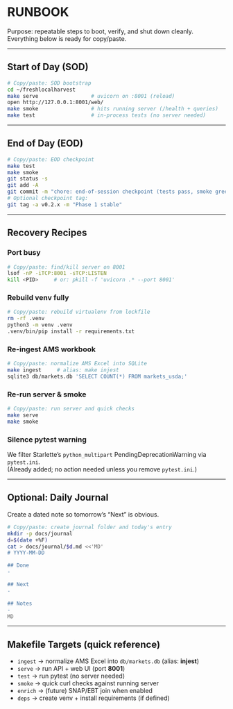 # RUNBOOK

Purpose: repeatable steps to boot, verify, and shut down cleanly.  
Everything below is ready for copy/paste.

---

## Start of Day (SOD)

~~~bash
# Copy/paste: SOD bootstrap
cd ~/freshlocalharvest
make serve                 # uvicorn on :8001 (reload)
open http://127.0.0.1:8001/web/
make smoke                 # hits running server (/health + queries)
make test                  # in-process tests (no server needed)
~~~

---

## End of Day (EOD)

~~~bash
# Copy/paste: EOD checkpoint
make test
make smoke
git status -s
git add -A
git commit -m "chore: end-of-session checkpoint (tests pass, smoke green)"
# Optional checkpoint tag:
git tag -a v0.2.x -m "Phase 1 stable"
~~~

---

## Recovery Recipes

### Port busy

~~~bash
# Copy/paste: find/kill server on 8001
lsof -nP -iTCP:8001 -sTCP:LISTEN
kill <PID>     # or: pkill -f 'uvicorn .* --port 8001'
~~~

### Rebuild venv fully

~~~bash
# Copy/paste: rebuild virtualenv from lockfile
rm -rf .venv
python3 -m venv .venv
.venv/bin/pip install -r requirements.txt
~~~

### Re-ingest AMS workbook

~~~bash
# Copy/paste: normalize AMS Excel into SQLite
make ingest     # alias: make injest
sqlite3 db/markets.db 'SELECT COUNT(*) FROM markets_usda;'
~~~

### Re-run server & smoke

~~~bash
# Copy/paste: run server and quick checks
make serve
make smoke
~~~

### Silence pytest warning

We filter Starlette’s `python_multipart` PendingDeprecationWarning via `pytest.ini`.  
(Already added; no action needed unless you remove `pytest.ini`.)

---

## Optional: Daily Journal

Create a dated note so tomorrow’s “Next” is obvious.

~~~bash
# Copy/paste: create journal folder and today's entry
mkdir -p docs/journal
d=$(date +%F)
cat > docs/journal/$d.md <<'MD'
# YYYY-MM-DD

## Done
- 

## Next
- 

## Notes
- 
MD
~~~

---

## Makefile Targets (quick reference)

- `ingest` → normalize AMS Excel into `db/markets.db` (alias: **injest**)  
- `serve` → run API + web UI (port **8001**)  
- `test` → run pytest (no server needed)  
- `smoke` → quick curl checks against running server  
- `enrich` → (future) SNAP/EBT join when enabled  
- `deps` → create venv + install requirements (if defined)  
